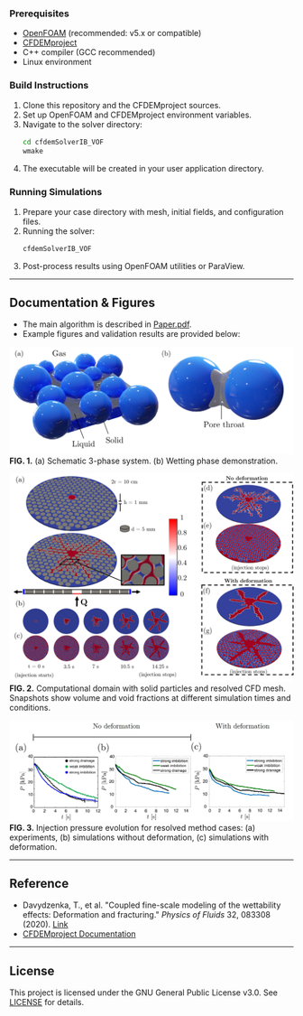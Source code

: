

### Prerequisites

- [OpenFOAM](https://openfoam.org/) (recommended: v5.x or compatible)
- [CFDEMproject](https://github.com/CFDEMproject/CFDEMcoupling-PUBLIC)
- C++ compiler (GCC recommended)
- Linux environment

### Build Instructions

1. Clone this repository and the CFDEMproject sources.
2. Set up OpenFOAM and CFDEMproject environment variables.
3. Navigate to the solver directory:
    ```sh
    cd cfdemSolverIB_VOF
    wmake
    ```
4. The executable will be created in your user application directory.

### Running Simulations

1. Prepare your case directory with mesh, initial fields, and configuration files.
2. Running the solver:
    ```sh
    cfdemSolverIB_VOF
    ```
3. Post-process results using OpenFOAM utilities or ParaView.

---

## Documentation & Figures

- The main algorithm is described in [Paper.pdf](Paper.pdf).
- Example figures and validation results are provided below:

![Fluid-Solid Visualization](figures/fluid-solid-3D-visualization.jpg)  
**FIG. 1.** (a) Schematic 3-phase system. (b) Wetting phase demonstration.

![Domain Setup](figures/setup.jpg)  
**FIG. 2.** Computational domain with solid particles and resolved CFD mesh. Snapshots show volume and void fractions at different simulation times and conditions.

![Validation](figures/validation.jpg)  
**FIG. 3.** Injection pressure evolution for resolved method cases: (a) experiments, (b) simulations without deformation, (c) simulations with deformation.

---

## Reference

- Davydzenka, T., et al. "Coupled fine-scale modeling of the wettability effects: Deformation and fracturing." *Physics of Fluids* 32, 083308 (2020). [Link](https://aip.scitation.org/doi/10.1063/5.0018455)
- [CFDEMproject Documentation](https://github.com/CFDEMproject/CFDEMcoupling-PUBLIC)

---

## License

This project is licensed under the GNU General Public License v3.0. See [LICENSE](https://www.gnu.org/licenses/gpl-3.0.html) for details.